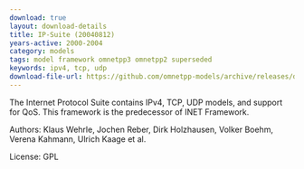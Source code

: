 ```yaml
---
download: true
layout: download-details
title: IP-Suite (20040812)
years-active: 2000-2004
category: models
tags: model framework omnetpp3 omnetpp2 superseded
keywords: ipv4, tcp, udp
download-file-url: https://github.com/omnetpp-models/archive/releases/download/archive/IPSuite-20040812-src.tgz
---
```


The Internet Protocol Suite contains IPv4, TCP, UDP models, and support for QoS.
This framework is the predecessor of INET Framework.

Authors: Klaus Wehrle, Jochen Reber, Dirk Holzhausen, Volker Boehm, Verena
Kahmann, Ulrich Kaage et al.

License: GPL

